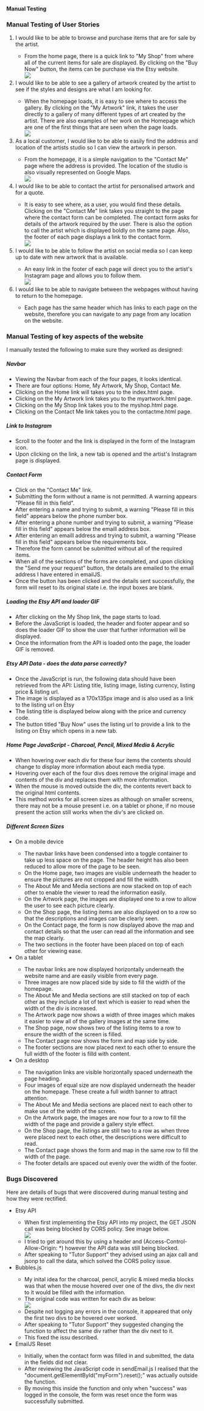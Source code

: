 <h4>Manual Testing</h4>

<h3>Manual Testing of User Stories</h3>
<ol>
<li>I would like to be able to browse and purchase items that are for sale by the artist.</li>
<ul>
<li>From the home page, there is a quick link to "My Shop" from where all of the current items for sale are displayed. By clicking on the "Buy Now" button, the items can be purchase via the Etsy website.<br>
<img src="assets/images/MyShop.JPG"</li>
</ul>
<li>I would like to be able to see a gallery of artwork created by the artist to see if the styles and designs are what I am looking for.</li>
<ul>
<li>When the homepage loads, it is easy to see where to access the gallery. By clicking on the "My Artwork" link, it takes the user directly to a gallery of many different types of art created by the artist. There are also examples of her work on the Homepage which are one of the first things that are seen when the page loads.<br>
<img src="assets/images/artwork.JPG"></li>
</ul>
<li>As a local customer, I would like to be able to easily find the address and location of the artists studio so I can view the artwork in person. </li>
<ul>
<li>From the homepage, it is a simple navigation to the "Contact Me" page where the address is provided. The location of the studio is also visually represented on Google Maps.<br>
<img src="assets/images/map.JPG"</li>
</ul> 
<li>I would like to be able to contact the artist for personalised artwork and for a quote.</li>
<ul>
<li>It is easy to see where, as a user, you would find these details. Clicking on the "Contact Me" link takes you straight to the page where the contact form can be completed. The contact form asks for details of the artwork required by the user. There is also the option to call the artist which is displayed boldly on the same page. Also, the footer of each page displays a link to the contact form.<br>
<img src="assets/images/form.JPG"></li>
</ul>
<li>I would like to be able to follow the artist on social media so I can keep up to date with new artwork that is available.</li>
<ul>
<li>An easy link in the footer of each page will direct you to the artist's Instagram page and allows you to follow them.<br>
<img src="assets/images/footer.JPG"></li>
</ul>
<li>I would like to be able to navigate between the webpages without having to return to the homepage.</li>
<ul>
<li>Each page has the same header which has links to each page on the website, therefore you can navigate to any page from any location on the website.</li>
</ul>
</ol>

<h3>Manual Testing of key aspects of the website</h3>
I manually tested the following to make sure they worked as designed:

<h5>Navbar</h5>
<ul>
<li>Viewing the Navbar from each of the four pages, it looks identical.</li>
<li>There are four options: Home, My Artwork, My Shop, Contact Me.</li>
<li>Clicking on the Home link will takes you to the index.html page.</li>
<li>Clicking on the My Artwork link takes you to the myartwork.html page.</li>
<li>Clicking on the My Shop link takes you to the myshop.html page.</li>
<li>Clicking on the Contact Me link takes you to the contactme.html page.</li>
</ul>

<h5>Link to Instagram</h5>
<ul>
<li>Scroll to the footer and the link is displayed in the form of the Instagram icon.</li>
<li>Upon clicking on the link, a new tab is opened and the artist's Instagram page is displayed.</li>
</ul>

<h5>Contact Form</h5>
<ul>
<li>Click on the "Contact Me" link.</li>
<li>Submitting the form without a name is not permitted. A warning appears "Please fill in this field".</li>
<li>After entering a name and trying to submit, a warning "Please fill in this field" appears below the phone number box.</li>
<li>After entering a phone number and trying to submit, a warning "Please fill in this field" appears below the emaill address box.</li>
<li>After entering an emaill address and trying to submit, a warning "Please fill in this field" appears below the requirements box.</li>
<li>Therefore the form cannot be submitted without all of the required items.</li>
<li>When all of the sections of the forms are completed, and upon clicking the "Send me your request" button, the details are emailed to the email address I have entered in emailJS.</li>
<li>Once the button has been clicked and the details sent successfully, the form will reset to its original state i.e. the input boxes are blank.</li>
</ul>

<h5>Loading the Etsy API and loader GIF</h5>
<ul>
<li>After clicking on the My Shop link, the page starts to load.</li>
<li>Before the JavaScript is loaded, the header and footer appear and so does the loader GIF to show the user that further information will be displayed.</li>
<li>Once the information from the API is loaded onto the page, the loader GIF is removed.</li>
</ul>

<h5>Etsy API Data - does the data parse correctly?</h5>
<ul>
<li>Once the JavaScript is run, the following data should have been retrieved from the API: Listing title, listing image, listing currency, listing price & listing url.</li>
<li>The image is displayed as a 170x135px image and is also used as a link to the listing url on Etsy</li>
<li>The listing title is displayed below along with the price and currency code.</li>
<li>The button titled "Buy Now" uses the listing url to provide a link to the listing on Etsy which opens in a new tab.</li>
</ul>

<h5>Home Page JavaScript - Charcoal, Pencil, Mixed Media & Acrylic</h5>
<ul>
<li>When hovering over each div for these four items the contents should change to display more information about each media type.</li>
<li>Hovering over each of the four divs does remove the original image and contents of the div and replaces them with more information.</li>
<li>When the mouse is moved outside the div, the contents revert back to the original html contents.</li>
<li>This method works for all screen sizes as although on smaller screens, there may not be a mouse present i.e. on a tablet or phone, if no mouse present the action still works when the div's are clicked on.</li>
</ul>

<h5>Different Screen Sizes</h5>
<ul>
<li>On a mobile device</li>
<ul>
<li>The navbar links have been condensed into a toggle container to take up less space on the page. The header height has also been reduced to allow more of the page to be seen.</li>
<li>On the Home page, two images are visible underneath the header to ensure the pictures are not cropped and fill the width.</li>
<li>The About Me and Media sections are now stacked on top of each other to enable the viewer to read the information easily.</li>
<li>On the Artwork page, the images are displayed one to a row to allow the user to see each picture clearly.</li>
<li>On the Shop page, the listing items are also displayed on to a row so that the descriptions and images can be clearly seen.</li>
<li>On the Contact page, the form is now displayed above the map and contact details so that the user can read all the information and see the map clearly.</li>
<li>The two sections in the footer have been placed on top of each other for viewing ease.</li>
</ul>
<li>On a tablet</li>
<ul>
<li>The navbar links are now displayed horizontally underneath the website name and are easily visible from every page.</li>
<li>Three images are now placed side by side to fill the width of the homepage.</li>
<li>The About Me and Media sections are still stacked on top of each other as they include a lot of text which is easier to read when the width of the div is increased.</li>
<li>The Artwork page now shows a width of three images which makes it easier to view all of the gallery images at the same time. </li>
<li>The Shop page, now shows two of the listing items to a row to ensure the width of the screen is filled.</li>
<li>The Contact page now shows the form and map side by side.</li>
<li>The footer sections are now placed next to each other to ensure the full width of the footer is filld with content.</li>
</ul>
<li>On a desktop</li>
<ul>
<li>The navigation links are visible horizontally spaced underneath the page heading. </li>
<li>Four images of equal size are now displayed underneath the header on the homepage. These create a full width banner to attract attention.</li></li>
<li>The About Me and Media sections are placed next to each other to make use of the width of the screen.</li>
<li>On the Artwork page, the images are now four to a row to fill the width of the page and provide a gallery style effect.</li>
<li>On the Shop page, the listings are still two to a row as when three were placed next to each other, the descriptions were difficult to read.</li>
<li>The Contact page shows the form and map in the same row to fill the width of the page.</li>
<li>The footer details are spaced out evenly over the width of the footer.</li>
</ul>
</ul>

<h3>Bugs Discovered</h3>
Here are details of bugs that were discovered during manual testing and how they were rectified.

<ul>
<li>Etsy API</li>
<ul>
<li>When first implementing the Etsy API into my project, the GET JSON call was being blocked by CORS policy. See image below.</li>
<img src="assets/images/api-error.JPG">
<li>I tried to get around this by using a header and (Access-Control-Allow-Origin: *) however the API data was still being blocked.</li>
<li>After speaking to "Tutor Support" they advised using an ajax call and jsonp to call the data, which solved the CORS policy issue.</li>
</ul>

<li>Bubbles.js</li>
<ul>
<li>My inital idea for the charcoal, pencil, acrylic & mixed media blocks was that when the mouse hovered over one of the divs, the div next to it would be filled with the information.</li>
<li>The original code was written for each div as below:</li>
<img src="assets/images/bubblejs.JPG">
<li>Despite not logging any errors in the console, it appeared that only the first two divs to be hovered over worked.</li>
<li>After speaking to "Tutor Support" they suggested changing the function to affect the same div rather than the div next to it.</li>
<li>This fixed the issu described.</li>
</ul>

<li>EmailJS Reset</li>
<ul>
<li>Initially, when the contact form was filled in and submitted, the data in the fields did not clear.</li>
<li>After reviewing the JavaScript code in sendEmail.js I realised that the "document.getElementById("myForm").reset();" was actually outside the function.</li>
<li>By moving this inside the function and only when "success" was logged in the console, the form was reset once the form was successfully submitted.</li>
</ul>
</ul>
